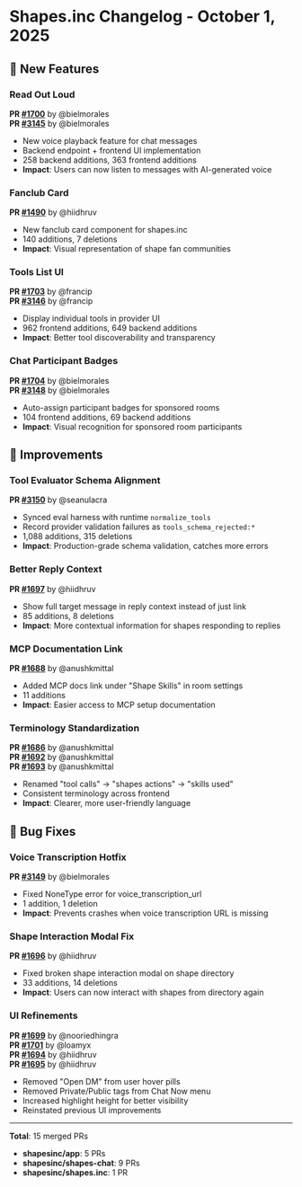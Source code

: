# Shapes.inc Changelog - October 1, 2025

## 🎨 New Features

### Read Out Loud
**PR [#1700](https://github.com/shapesinc/shapes-chat/pull/1700)** by @bielmorales  
**PR [#3145](https://github.com/shapesinc/app/pull/3145)** by @bielmorales
- New voice playback feature for chat messages
- Backend endpoint + frontend UI implementation
- 258 backend additions, 363 frontend additions
- **Impact**: Users can now listen to messages with AI-generated voice

### Fanclub Card
**PR [#1490](https://github.com/shapesinc/shapes.inc/pull/1490)** by @hiidhruv
- New fanclub card component for shapes.inc
- 140 additions, 7 deletions
- **Impact**: Visual representation of shape fan communities

### Tools List UI
**PR [#1703](https://github.com/shapesinc/shapes-chat/pull/1703)** by @francip  
**PR [#3146](https://github.com/shapesinc/app/pull/3146)** by @francip
- Display individual tools in provider UI
- 962 frontend additions, 649 backend additions
- **Impact**: Better tool discoverability and transparency

### Chat Participant Badges
**PR [#1704](https://github.com/shapesinc/shapes-chat/pull/1704)** by @bielmorales  
**PR [#3148](https://github.com/shapesinc/app/pull/3148)** by @bielmorales
- Auto-assign participant badges for sponsored rooms
- 104 frontend additions, 69 backend additions
- **Impact**: Visual recognition for sponsored room participants

## 🔧 Improvements

### Tool Evaluator Schema Alignment
**PR [#3150](https://github.com/shapesinc/app/pull/3150)** by @seanulacra
- Synced eval harness with runtime `normalize_tools`
- Record provider validation failures as `tools_schema_rejected:*`
- 1,088 additions, 315 deletions
- **Impact**: Production-grade schema validation, catches more errors

### Better Reply Context
**PR [#1697](https://github.com/shapesinc/shapes-chat/pull/1697)** by @hiidhruv
- Show full target message in reply context instead of just link
- 85 additions, 8 deletions
- **Impact**: More contextual information for shapes responding to replies

### MCP Documentation Link
**PR [#1688](https://github.com/shapesinc/shapes-chat/pull/1688)** by @anushkmittal
- Added MCP docs link under "Shape Skills" in room settings
- 11 additions
- **Impact**: Easier access to MCP setup documentation

### Terminology Standardization
**PR [#1686](https://github.com/shapesinc/shapes-chat/pull/1686)** by @anushkmittal  
**PR [#1692](https://github.com/shapesinc/shapes-chat/pull/1692)** by @anushkmittal  
**PR [#1693](https://github.com/shapesinc/shapes-chat/pull/1693)** by @anushkmittal
- Renamed "tool calls" → "shapes actions" → "skills used"
- Consistent terminology across frontend
- **Impact**: Clearer, more user-friendly language

## 🐛 Bug Fixes

### Voice Transcription Hotfix
**PR [#3149](https://github.com/shapesinc/app/pull/3149)** by @bielmorales
- Fixed NoneType error for voice_transcription_url
- 1 addition, 1 deletion
- **Impact**: Prevents crashes when voice transcription URL is missing

### Shape Interaction Modal Fix
**PR [#1696](https://github.com/shapesinc/shapes-chat/pull/1696)** by @hiidhruv
- Fixed broken shape interaction modal on shape directory
- 33 additions, 14 deletions
- **Impact**: Users can now interact with shapes from directory again

### UI Refinements
**PR [#1699](https://github.com/shapesinc/shapes-chat/pull/1699)** by @nooriedhingra  
**PR [#1701](https://github.com/shapesinc/shapes-chat/pull/1701)** by @loamyx  
**PR [#1694](https://github.com/shapesinc/shapes-chat/pull/1694)** by @hiidhruv  
**PR [#1695](https://github.com/shapesinc/shapes-chat/pull/1695)** by @hiidhruv
- Removed "Open DM" from user hover pills
- Removed Private/Public tags from Chat Now menu
- Increased highlight height for better visibility
- Reinstated previous UI improvements

---

**Total**: 15 merged PRs
- **shapesinc/app**: 5 PRs
- **shapesinc/shapes-chat**: 9 PRs
- **shapesinc/shapes.inc**: 1 PR
